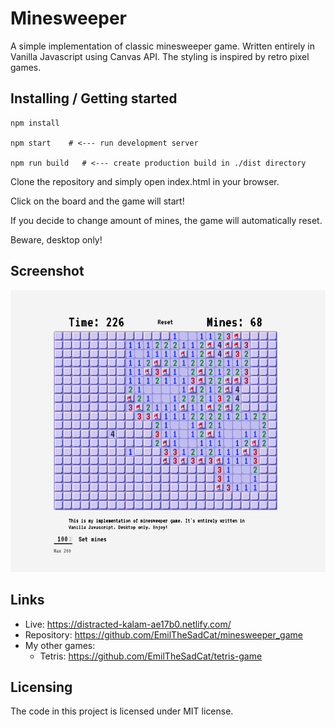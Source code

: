
# Minesweeper

A simple implementation of classic minesweeper game. Written entirely in Vanilla Javascript using Canvas API. 
The styling is inspired by retro pixel games.

## Installing / Getting started


```shell
npm install 

npm start    # <--- run development server

npm run build   # <--- create production build in ./dist directory
```

Clone the repository and simply open index.html in your browser.

Click on the board and the game will start!

If you decide to change amount of mines, the game will automatically reset.

Beware, desktop only!

## Screenshot

![Screenshot from Minesweeper](screenshot_1.png)


## Links

- Live: https://distracted-kalam-ae17b0.netlify.com/
- Repository: https://github.com/EmilTheSadCat/minesweeper_game
- My other games:
  - Tetris: https://github.com/EmilTheSadCat/tetris-game


## Licensing

The code in this project is licensed under MIT license.
